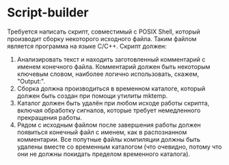 # Script-builder
Требуется написать скрипт, совместимый с POSIX Shell, который производит сборку некоторого исходного файла. Таким файлом является программа на языке C/C++. Скрипт должен:

  1. Анализировать текст и находить заготовленный комментарий с именем конечного файла. Комментарий должен быть некоторым ключевым словом, наиболее логично использовать, скажем, "Output:".
  2. Сборка должна производиться в временном каталоге, который должен быть создан при помощи утилиты mktemp.
  3. Каталог должен быть удалён при любом исходе работы скрипта, включая обработку сигналов, которые требует немедленного прекращения работы.
  4. Рядом с исходным файлом после завершения работы должен появиться конечный файл с именем, как в распознанном комментарии. Все попутные файлы компиляции должны быть удалены вместе со временным каталогом (что очевидно, потому что они не должны покидать пределом временного каталога).
